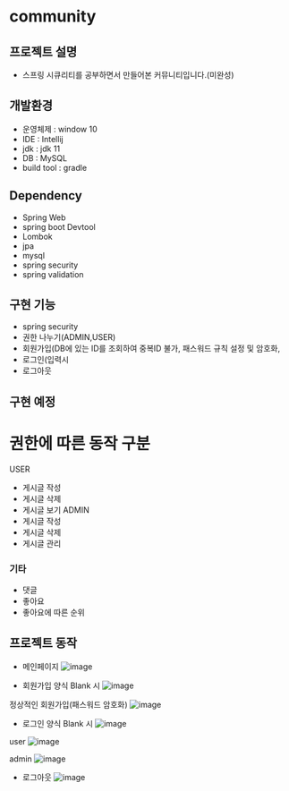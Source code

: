 # community

## 프로젝트 설명
- 스프링 시큐리티를 공부하면서 만들어본 커뮤니티입니다.(미완성)

## 개발환경
- 운영체제 : window 10
- IDE : Intellij
- jdk : jdk 11
- DB : MySQL
- build tool : gradle

## Dependency
- Spring Web
- spring boot Devtool
- Lombok
- jpa
- mysql
- spring security
- spring validation

## 구현 기능
- spring security
- 권한 나누기(ADMIN,USER)
- 회원가입(DB에 있는 ID를 조회하여 중복ID 불가, 패스워드 규칙 설정 및 암호화, 
- 로그인(입력시 
- 로그아웃

## 구현 예정
# 권한에 따른 동작 구분
USER
- 게시글 작성
- 게시글 삭제
- 게시글 보기
ADMIN
- 게시글 작성
- 게시글 삭제
- 게시글 관리

### 기타
- 댓글
- 좋아요
- 좋아요에 따른 순위


## 프로젝트 동작
- 메인페이지
![image](https://user-images.githubusercontent.com/63235483/194684302-1e344504-5a81-4012-8928-b3c38d10a5cc.png)

- 회원가입
양식 Blank 시
![image](https://user-images.githubusercontent.com/63235483/194684344-aca44b55-6214-4d58-9a0f-477e337d6dc8.png)

정상적인 회원가입(패스워드 암호화)
![image](https://user-images.githubusercontent.com/63235483/194684398-7fe88420-1240-4874-9cdc-ff2ad0c78388.png)

- 로그인
양식 Blank 시
![image](https://user-images.githubusercontent.com/63235483/194684419-e8ac48c5-c530-4235-972d-6efb2d3ef73a.png)

user
![image](https://user-images.githubusercontent.com/63235483/194684433-b115fc5b-f55c-4088-a39c-06fc212c1578.png)

admin
![image](https://user-images.githubusercontent.com/63235483/194684480-f05aea05-7072-4e26-a183-36aa78d90c93.png)

- 로그아웃
![image](https://user-images.githubusercontent.com/63235483/194684460-4fd72bfa-16ca-4bb2-a70c-edd76a7f2220.png)

